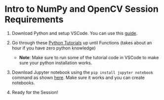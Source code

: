 # Intro to NumPy and OpenCV Session Requirements


1. Download Python and setup VSCode. You can use this [guide](https://www.youtube.com/watch?v=cUAK4x_7thA&ab_channel=HarsivoEdu).
2. Go through these [Python Tutorials](https://www.w3schools.com/python/python_intro.asp) up until Functions (takes about an hour if you have zero python knowledge)
    - **Note**: Make sure to run some of the tutorial code in VSCode to make sure your python installation works.

3. Download Jupyter notebook using the `pip install jupyter notebook` command as shown [here](https://www.youtube.com/watch?v=McAn3vUDQKw&ab_channel=AhmadVarasteh). Make sure it works and you can create notebooks.

4. Ready for the Session!




